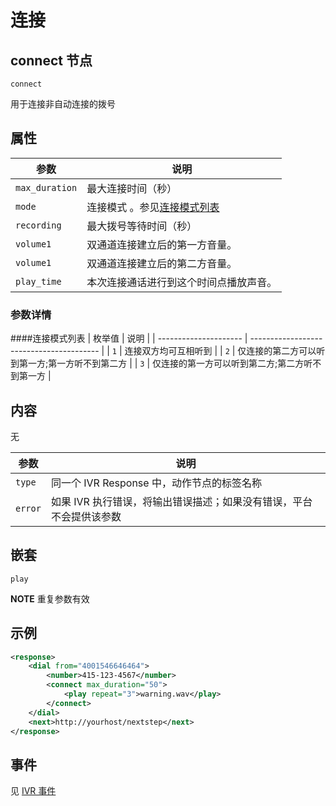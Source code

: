 # 连接
<!-- toc -->

## connect 节点

```
connect
```

用于连接非自动连接的拨号

## 属性

| 参数                  | 说明                                      |
| --------------------- |  ---------------------------------------- |
| `max_duration`        | 最大连接时间（秒）                        |
| `mode`                | 连接模式 。参见[连接模式列表](#连接模式列表)               |
| `recording`           | 最大拨号等待时间（秒）                         |
| `volume1`             | 双通道连接建立后的第一方音量。 |  
| `volume1`             | 双通道连接建立后的第二方音量。 |  
| `play_time`           | 本次连接通话进行到这个时间点播放声音。 |
 
### 参数详情
####连接模式列表
| 枚举值                  | 说明                                      |
| --------------------- |  ---------------------------------------- |
| `1`        | 连接双方均可互相听到                                   |
| `2`        | 仅连接的第二方可以听到第一方;第一方听不到第二方        |
| `3`        | 仅连接的第一方可以听到第二方;第二方听不到第一方        |

## 内容
无

参数                  | 说明                                     
--------------------- | -----------------------------------------
`type`                | 同一个 IVR Response 中，动作节点的标签名称
`error`               | 如果 IVR 执行错误，将输出错误描述；如果没有错误，平台不会提供该参数

## 嵌套
`play`

**NOTE** 重复参数有效

## 示例

```xml
<response>
    <dial from="4001546646464">
        <number>415-123-4567</number>
        <connect max_duration="50">
            <play repeat="3">warning.wav</play>
        </connect>
    </dial>
    <next>http://yourhost/nextstep</next>   
</response>
```

## 事件

见 [IVR 事件](../evt/ivr/index.md)